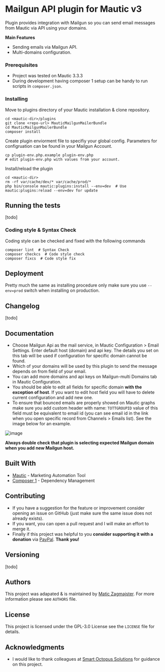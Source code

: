 # Mailgun API plugin for Mautic v3

Plugin provides integration with Mailgun so you can send email messages from Mautic via API using your domains.

**Main Features**

- Sending emails via Mailgun API.
- Multi-domains configuration.

### Prerequisites

* Project was tested on Mautic 3.3.3
* During development having composer 1 setup can be handy to run scripts in ```composer.json```.

### Installing

Move to plugins directory of your Mautic installation & clone repository.

```
cd <mautic-dir>/plugins
git clone <repo-url> MauticMailgunMailerBundle
cd MauticMailgunMailerBundle
composer install
```

Create plugin enviorment file to specifiy your global config. Parameters for configruation can be found in your Mailgun Account.

```
cp plugin-env.php.example plugin-env.php
# edit plugin-env.php with values from your account.
```

Install/reload the plugin

```
cd <mautic-dir>
rm -rf var/cache/dev/* var/cache/prod/*
php bin/console mautic:plugins:install --env=dev  # Use mautic:plugins:reload --env=dev for update
```

## Running the tests

[todo]

### Coding style & Syntax Check

Coding style can be checked and fixed with the following commands

```
composer lint  # Syntax Check
composer checkcs  # Code style check
composer fixcs  # Code style fix
```

## Deployment

Pretty much the same as installing procedure only make sure you use ```--env=prod``` switch when installing on production.

## Changelog

[todo]

## Documentation

* Choose Mailgun Api as the mail service, in Mautic Configuration > Email Settings. Enter default host (domain) and api key. The details you set on this tab will be used if configuration for specific domain cannot be found.
* Which of your domains will be used by this plugin to send the message depends on from field of your email.
* You can add more domains and api keys on Mailgun-multi Domains tab in Mautic Configuration.
* You should be able to edit all fields for specific domain **with the exception of host**. If you want to edit host field you will have to delete current configuration and add new one.
* To ensure that bounced emails are properly showed on Mautic graphs make sure you add custom header with name: ```TOTTGROUPID``` value of this field must be equivalent to email id (you can see email id in the link when you open specific record from Channels > Emails list). See the image below for an example.

![image](https://user-images.githubusercontent.com/18140846/130037530-28a73dec-6947-481a-aac2-5a24499102b3.png)


**Always double check that plugin is selecting expected Mailgun domain when you add new Mailgun host.**

## Built With

* [Mautic](hhttps://github.com/mautic/mautic) - Marketing Automation Tool
* [Composer 1](https://getcomposer.org/) - Dependency Management

## Contributing

* If you have a suggestion for the feature or improvement consider opening an issue on GitHub (just make sure the same issue does not already exists).
* If you want, you can open a pull request and I will make an effort to merge it.
* Finally if this project was helpful to you **consider supporting it with a donation** via [PayPal](https://paypal.me/maticzagmajster). **Thank you!**

## Versioning

[todo]

## Authors

This project was adapated & is maintained by [Matic Zagmajster](http://maticzagmajster.ddns.net/). For more information please see ```AUTHORS``` file.

## License

This project is licensed under the GPL-3.0 License see the ```LICENSE``` file for details.

## Acknowledgments

* I would like to thank colleagues at [Smart Octopus Solutions](http://sos-sw.com/) for guidance on this project.

